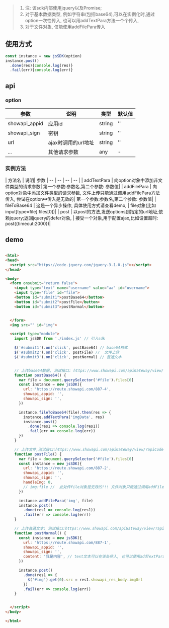 > 1. 注: 该sdk内部使用jquery以及Promise; 
 > 2. 对于基本数据类型, 例如字符串(包括base64),可以在实例化时,通过option一次性传入, 也可以用addTextPara方法一个个传入,
 >3. 对于文件对象, 仅能使用addFilePara传入

## 使用方式
```javascript
const instance = new jsSDK(option)
instance.post()
  .done(res){console.log(res)}
  .fail(err){console.log(err)}
```


## api

### option

| 参数| 说明| 类型| 默认值
|  -- | -- | -- | --|
|showapi_appid| 应用id| string| ''
|showapi_sign | 密钥| string | ''
| url | ajax时调用的url地址 | string|''
|...| 其他请求参数| any | -


### 实例方法

| 方法名 | 说明| 参数
|  -- | -- | -- | -- |
| addTextPara | 向option对象中添加非文件类型的请求参数| 第一个参数:参数名,第二个参数: 参数值|
| addFilePara | 向option对象中添加文件类型的请求参数, 文件上传只能通过调用addFilePara方法传入, 尝试在option中传入是无效的| 第一个参数:参数名,第二个参数: 参数值|
| fileToBase64 | 这是一个异步操作, 具体使用方式请查看demo, | file对象(比如input[type=file].files[0])|
| post | 以post的方法,发送options到指定的url地址,依赖jquery;返回jquery的defer对象,  | 接受一个对象,用于配置ajax,比如设置超时: post({timeout:2000})|

## demo

```html

<html>
<head>
  <script src="https://code.jquery.com/jquery-3.1.0.js"></script>
</head>

<body>
  <form onsubmit="return false">
    <input type="text" name="username" value="aa" id="username">
    <input type="file" id="file">
    <button id="submit1">postBase64</button>
    <button id="submit2">postFile</button>
    <button id="submit3">postNormal</button>


  </form>
  <img src="" id="img">

  <script type="module">
    import jsSDK from './index.js' // 引入sdk

    $('#submit1').on('click', postBase64) // base64格式
    $('#submit2').on('click', postFile) //  文件上传
    $('#submit3').on('click', postNormal) // 普通文本


    // 上传base64数据, 测试接口: https://www.showapi.com/apiGateway/view/?apiCode=887&pointCode=4
    function postBase64() {
      var file = document.querySelector('#file').files[0]
      const instance = new jsSDK({
        url: 'https://route.showapi.com/887-4',
        showapi_appid: '',
        showapi_sign: '',
      })

      instance.fileToBase64(file).then(res => {
        instance.addTextPara('imgData', res)
        instance.post()
          .done(res1 => console.log(res1))
          .fail(err => console.log(err))
      })
    }

    // 上传文件,测试接口:https://www.showapi.com/apiGateway/view/?apiCode=887&pointCode=2
    function postFile() {
      var file = document.querySelector('#file').files[0]
      const instance = new jsSDK({
        url: 'https://route.showapi.com/887-2',
        showapi_appid: '',
        showapi_sign: '',
        handleImg: 0,
        // img:file //  此处传file对象是无效的!!! 文件对象只能通过调用addFilePara方法传入, 
      })

      instance.addFilePara('img', file)
      instance.post()
        .done(res1 => console.log(res1))
        .fail(err => console.log(err))
    }

    // 上传普通文本: 测试接口:https://www.showapi.com/apiGateway/view/?apiCode=887&pointCode=1
    function postNormal() {
      const instance = new jsSDK({
        url: 'https://route.showapi.com/887-1',
        showapi_appid: '',
        showapi_sign: '',
        content: '我是内容', // text文本可以在该处传入, 也可以使用addTextPara传入
      })

      instance.post()
        .done(res1 => {
          $('#img').get(0).src = res1.showapi_res_body.imgUrl
        })
        .fail(err => console.log(err))
    }


  </script>
</body>

</html>

```


